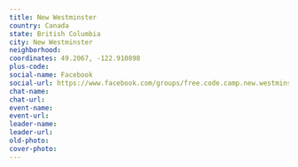 ```yaml
---
title: New Westminster
country: Canada
state: British Columbia
city: New Westminster
neighborhood: 
coordinates: 49.2067, -122.910898
plus-code:
social-name: Facebook
social-url: https://www.facebook.com/groups/free.code.camp.new.westminster
chat-name:
chat-url:
event-name:
event-url:
leader-name:
leader-url:
old-photo: 
cover-photo:
---
```

